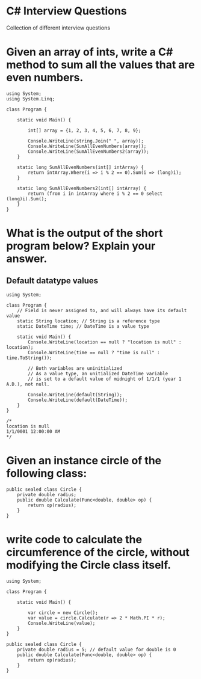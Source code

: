 # C# Interview Questions
Collection of different interview questions


# Given an array of ints, write a C# method to sum all the values that are even numbers.

    using System;
    using System.Linq;

    class Program {

        static void Main() {

            int[] array = {1, 2, 3, 4, 5, 6, 7, 8, 9};

            Console.WriteLine(string.Join(" ", array));
            Console.WriteLine(SumAllEvenNumbers(array));
            Console.WriteLine(SumAllEvenNumbers2(array));
        }

        static long SumAllEvenNumbers(int[] intArray) {
            return intArray.Where(i => i % 2 == 0).Sum(i => (long)i);
        }

        static long SumAllEvenNumbers2(int[] intArray) {
            return (from i in intArray where i % 2 == 0 select (long)i).Sum();
        }
    }


# What is the output of the short program below? Explain your answer.
## Default datatype values

    using System;

    class Program {
        // Field is never assigned to, and will always have its default value
        static String location; // String is a reference type
        static DateTime time; // DateTime is a value type

        static void Main() {
            Console.WriteLine(location == null ? "location is null" : location);
            Console.WriteLine(time == null ? "time is null" : time.ToString());

            // Both variables are uninitialized
            // As a value type, an unitialized DateTime variable 
            // is set to a default value of midnight of 1/1/1 (year 1 A.D.), not null.

            Console.WriteLine(default(String));
            Console.WriteLine(default(DateTime));
        }
    }
    
    /*
    location is null
    1/1/0001 12:00:00 AM
    */


# Given an instance circle of the following class:

    public sealed class Circle {
        private double radius;
        public double Calculate(Func<double, double> op) {
            return op(radius);
        }
    }

# write code to calculate the circumference of the circle, without modifying the Circle class itself.

    using System;

    class Program {

        static void Main() {

            var circle = new Circle();
            var value = circle.Calculate(r => 2 * Math.PI * r);
            Console.WriteLine(value);
        }
    }

    public sealed class Circle {
        private double radius = 5; // default value for double is 0
        public double Calculate(Func<double, double> op) {
            return op(radius);
        }
    }
